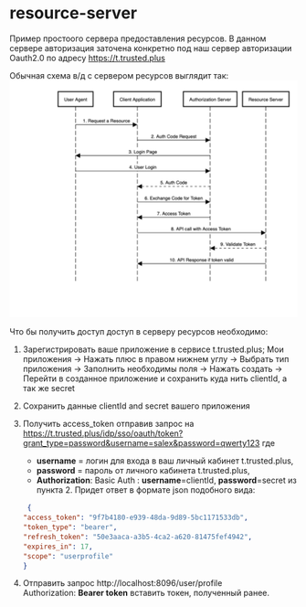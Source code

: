 # resource-server

Пример простоого сервера предоставления ресурсов.
В данном сервере авторизация заточена конкретно под наш сервер авторизации Oauth2.0 по адресу https://t.trusted.plus

Обычная схема в/д с сервером ресурсов выглядит так:
![oauthScheme](./image/AuthCodeFlowSequenceDiagram-1.png)

Что бы получить доступ доступ в серверу ресурсов необходимо: 
1. Зарегистрировать ваше приложение в сервисе t.trusted.plus;
   Мои приложения -> Нажать плюс в правом нижнем углу -> Выбрать тип приложения -> Заполнить необходимы поля -> 
   Нажать создать -> Перейти в созданное приложение и сохранить куда нить clientId, а так же secret
2. Сохранить данные clientId and secret вашего приложения
   
3. Получить access_token отправив запрос на 
   https://t.trusted.plus/idp/sso/oauth/token?grant_type=password&username=salex&password=qwerty123 где  
   * **username** = логин для входа в ваш личный кабинет t.trusted.plus,  
   * **password** = пароль от личного кабинета t.trusted.plus,  
   * **Authorization**: Basic Auth : **username**=clientId, **password**=secret из пункта 2.
   Придет ответ в формате json подобного вида:
   ```json 
    {
   "access_token": "9f7b4180-e939-48da-9d89-5bc1171533db",
   "token_type": "bearer",
   "refresh_token": "50e3aaca-a3b5-4ca2-a620-81475fef4942",
   "expires_in": 17,
   "scope": "userprofile"
   }
   ```
4. Отправить запрос http://localhost:8096/user/profile  
   Authorization: **Bearer token** вставить токен, полученный ранее.
